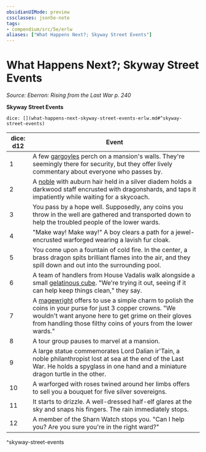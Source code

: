 ```yaml
---
obsidianUIMode: preview
cssclasses: json5e-note
tags:
- compendium/src/5e/erlw
aliases: ["What Happens Next?; Skyway Street Events"]
---
```

# What Happens Next?; Skyway Street Events
*Source: Eberron: Rising from the Last War p. 240* 

**Skyway Street Events**

`dice: [](what-happens-next-skyway-street-events-erlw.md#^skyway-street-events)`

| dice: d12 | Event |
|-----------|-------|
| 1 | A few [gargoyles](2-Mechanics/CLI/bestiary/elemental/gargoyle.md) perch on a mansion's walls. They're seemingly there for security, but they offer lively commentary about everyone who passes by. |
| 2 | A [noble](2-Mechanics/CLI/bestiary/humanoid/noble.md) with auburn hair held in a silver diadem holds a darkwood staff encrusted with dragonshards, and taps it impatiently while waiting for a skycoach. |
| 3 | You pass by a hope well. Supposedly, any coins you throw in the well are gathered and transported down to help the troubled people of the lower wards. |
| 4 | "Make way! Make way!" A boy clears a path for a jewel-encrusted warforged wearing a lavish fur cloak. |
| 5 | You come upon a fountain of cold fire. In the center, a brass dragon spits brilliant flames into the air, and they spill down and out into the surrounding pool. |
| 6 | A team of handlers from House Vadalis walk alongside a small [gelatinous cube](2-Mechanics/CLI/bestiary/ooze/gelatinous-cube.md). "We're trying it out, seeing if it can help keep things clean," they say. |
| 7 | A [magewright](2-Mechanics/CLI/bestiary/humanoid/magewright-erlw.md) offers to use a simple charm to polish the coins in your purse for just 3 copper crowns. "We wouldn't want anyone here to get grime on their gloves from handling those filthy coins of yours from the lower wards." |
| 8 | A tour group pauses to marvel at a mansion. |
| 9 | A large statue commemorates Lord Dalian ir'Tain, a noble philanthropist lost at sea at the end of the Last War. He holds a spyglass in one hand and a miniature dragon turtle in the other. |
| 10 | A warforged with roses twined around her limbs offers to sell you a bouquet for five silver sovereigns. |
| 11 | It starts to drizzle. A well-dressed half-elf glares at the sky and snaps his fingers. The rain immediately stops. |
| 12 | A member of the Sharn Watch stops you. "Can I help you? Are you sure you're in the right ward?" |
^skyway-street-events